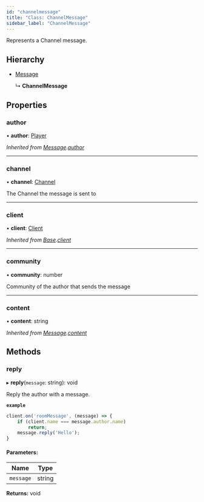 ```yaml
---
id: "channelmessage"
title: "Class: ChannelMessage"
sidebar_label: "ChannelMessage"
---
```


Represents a Channel message.

## Hierarchy

* [Message](message.md)

  ↳ **ChannelMessage**

## Properties

### author

•  **author**: [Player](player.md)

*Inherited from [Message](message.md).[author](message.md#author)*

___

### channel

•  **channel**: [Channel](channel.md)

The Channel the message is sent to

___

### client

•  **client**: [Client](client.md)

*Inherited from [Base](base.md).[client](base.md#client)*

___

### community

•  **community**: number

Community of the author that sends the message

___

### content

•  **content**: string

*Inherited from [Message](message.md).[content](message.md#content)*

## Methods

### reply

▸ **reply**(`message`: string): void

Reply the author with a message.

**`example`** 
```js
client.on('roomMessage', (message) => {
	if (client.name === message.author.name)
		return;
	message.reply('Hello');
}
```

#### Parameters:

Name | Type |
------ | ------ |
`message` | string |

**Returns:** void

